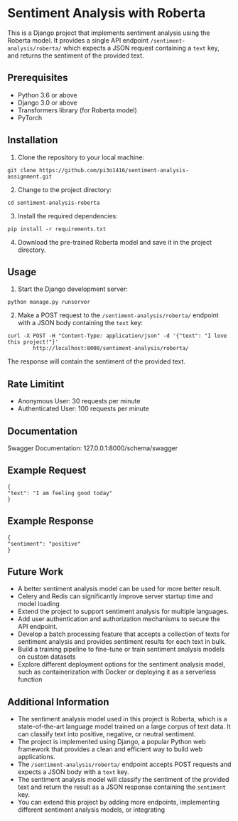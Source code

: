 <h1>Sentiment Analysis with Roberta</h1>

<p>This is a Django project that implements sentiment analysis using the Roberta model. It provides a single API endpoint
    <code>/sentiment-analysis/roberta/</code> which expects a JSON request containing a <code>text</code> key, and returns
    the sentiment of the provided text.</p>

<h2>Prerequisites</h2>

<ul>
    <li>Python 3.6 or above</li>
    <li>Django 3.0 or above</li>
    <li>Transformers library (for Roberta model)</li>
    <li>PyTorch</li>
</ul>

<h2>Installation</h2>

<ol>
    <li>Clone the repository to your local machine:</li>
</ol>

<pre><code>git clone https://github.com/pi3o1416/sentiment-analysis-assignment.git</code></pre>

<ol start="2">
    <li>Change to the project directory:</li>
</ol>

<pre><code>cd sentiment-analysis-roberta</code></pre>

<ol start="3">
    <li>Install the required dependencies:</li>
</ol>

<pre><code>pip install -r requirements.txt</code></pre>

<ol start="4">
    <li>Download the pre-trained Roberta model and save it in the project directory.</li>
</ol>

<h2>Usage</h2>

<ol>
    <li>Start the Django development server:</li>
</ol>

<pre><code>python manage.py runserver</code></pre>

<ol start="2">
    <li>Make a POST request to the <code>/sentiment-analysis/roberta/</code> endpoint with a JSON body containing the
        <code>text</code> key:</li>
</ol>

<pre><code>curl -X POST -H "Content-Type: application/json" -d '{"text": "I love this project!"}'
        http://localhost:8000/sentiment-analysis/roberta/</code></pre>

<p>The response will contain the sentiment of the provided text.</p>

<h2>Rate Limitint</h2>
<ul>
    <li>Anonymous User: 30 requests per minute</li>
    <li>Authenticated User: 100 requests per minute</li>
</ul>

<h2>Documentation</h2>

<p> Swagger Documentation: <a>127.0.0.1:8000/schema/swagger </p>

<h2>Example Request</h2>

<pre><code>{
"text": "I am feeling good today"
}</code></pre>

<h2>Example Response</h2>

<pre><code>{
"sentiment": "positive"
}</code></pre>

<h2>Future Work</h2>

<ul>
    <li>A better sentiment analysis model can be used for more better result.</li>
    <li>Celery and Redis can significantly improve server startup time and model loading</li>
    <li>Extend the project to support sentiment analysis for multiple languages.</li>
    <li>Add user authentication and authorization mechanisms to secure the API endpoint.</li>
    <li>Develop a batch processing feature that accepts a collection of texts for sentiment analysis and provides sentiment results for each text in bulk.</li>
    <li>Build a training pipeline to fine-tune or train sentiment analysis models on custom datasets</li>
    <li>Explore different deployment options for the sentiment analysis model, such as containerization with Docker or deploying it as a serverless function</li>
</ul>

<h2>Additional Information</h2>

<ul>
    <li>The sentiment analysis model used in this project is Roberta, which is a state-of-the-art language model trained
        on a large corpus of text data. It can classify text into positive, negative, or neutral sentiment.</li>
    <li>The project is implemented using Django, a popular Python web framework that provides a clean and efficient way
        to build web applications.</li>
    <li>The <code>/sentiment-analysis/roberta/</code> endpoint accepts POST requests and expects a JSON body with a
        <code>text</code> key.</li>
    <li>The sentiment analysis model will classify the sentiment of the provided text and return the result as a JSON
        response containing the <code>sentiment</code> key.</li>
    <li>You can extend this project by adding more endpoints, implementing different sentiment analysis models, or
        integrating
    </li>
</ul>

